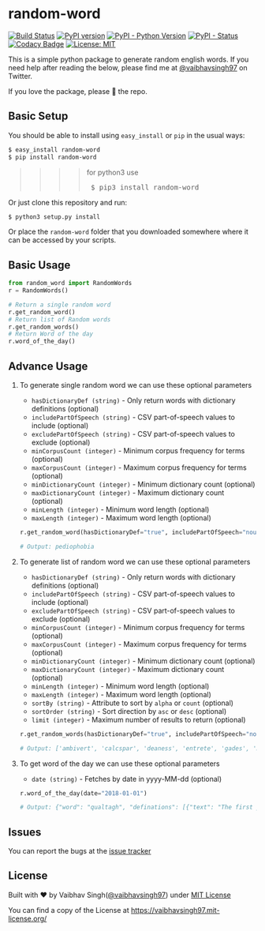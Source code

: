 # random-word

[![Build Status](https://travis-ci.org/vaibhavsingh97/random-word.svg?branch=master)](https://travis-ci.org/vaibhavsingh97/random-word)
[![PyPI version](https://badge.fury.io/py/random-word.svg)](https://badge.fury.io/py/random-word)
[![PyPI - Python Version](https://img.shields.io/pypi/pyversions/Django.svg)](https://pypi.org/project/random-word/)
[![PyPI - Status](https://img.shields.io/pypi/status/Django.svg)](https://pypi.org/project/random-word/)
[![Codacy Badge](https://api.codacy.com/project/badge/Grade/d6ff0d51be474f1bb8b031c2c418b541)](https://www.codacy.com/app/vaibhavsingh97/random-word?utm_source=github.com&utm_medium=referral&utm_content=vaibhavsingh97/random-word&utm_campaign=Badge_Grade)
[![License: MIT](https://img.shields.io/badge/License-MIT-blue.svg)](https://vaibhavsingh97.mit-license.org/)

This is a simple python package to generate random english words.
If you need help after reading the below, please find me at [@vaibhavsingh97](https://twitter.com/vaibhavsingh97) on Twitter.

If you love the package, please :star2: the repo.

## Basic Setup

You should be able to install using `easy_install` or `pip` in the usual ways:

```sh
$ easy_install random-word
$ pip install random-word
```
>>>>for python3 use <pre> $ pip3 install random-word</pre>




Or just clone this repository and run:

```sh
$ python3 setup.py install
```

Or place the `random-word` folder that you downloaded somewhere where it can be accessed by your scripts.

## Basic Usage

```python
from random_word import RandomWords
r = RandomWords()

# Return a single random word
r.get_random_word()
# Return list of Random words
r.get_random_words()
# Return Word of the day
r.word_of_the_day()
```

## Advance Usage

1.  To generate single random word we can use these optional parameters

    - `hasDictionaryDef (string)` - Only return words with dictionary definitions (optional)
    - `includePartOfSpeech (string)` - CSV part-of-speech values to include (optional)
    - `excludePartOfSpeech (string)` - CSV part-of-speech values to exclude (optional)
    - `minCorpusCount (integer)` - Minimum corpus frequency for terms (optional)
    - `maxCorpusCount (integer)` - Maximum corpus frequency for terms (optional)
    - `minDictionaryCount (integer)` - Minimum dictionary count (optional)
    - `maxDictionaryCount (integer)` - Maximum dictionary count (optional)
    - `minLength (integer)` - Minimum word length (optional)
    - `maxLength (integer)` - Maximum word length (optional)

    ```python
    r.get_random_word(hasDictionaryDef="true", includePartOfSpeech="noun,verb", minCorpusCount=1, maxCorpusCount=10, minDictionaryCount=1, maxDictionaryCount=10, minLength=5, maxLength=10)

    # Output: pediophobia
    ```

2.  To generate list of random word we can use these optional parameters

    - `hasDictionaryDef (string)` - Only return words with dictionary definitions (optional)
    - `includePartOfSpeech (string)` - CSV part-of-speech values to include (optional)
    - `excludePartOfSpeech (string)` - CSV part-of-speech values to exclude (optional)
    - `minCorpusCount (integer)` - Minimum corpus frequency for terms (optional)
    - `maxCorpusCount (integer)` - Maximum corpus frequency for terms (optional)
    - `minDictionaryCount (integer)` - Minimum dictionary count (optional)
    - `maxDictionaryCount (integer)` - Maximum dictionary count (optional)
    - `minLength (integer)` - Minimum word length (optional)
    - `maxLength (integer)` - Maximum word length (optional)
    - `sortBy (string)` - Attribute to sort by `alpha` or `count` (optional)
    - `sortOrder (string)` - Sort direction by `asc` or `desc` (optional)
    - `limit (integer)` - Maximum number of results to return (optional)

    ```python
    r.get_random_words(hasDictionaryDef="true", includePartOfSpeech="noun,verb", minCorpusCount=1, maxCorpusCount=10, minDictionaryCount=1, maxDictionaryCount=10, minLength=5, maxLength=10, sortBy="alpha", sortOrder="asc", limit=15)

    # Output: ['ambivert', 'calcspar', 'deaness', 'entrete', 'gades', 'monkeydom', 'outclimbed', 'outdared', 'pistoleers', 'redbugs', 'snake-line', 'subrules', 'subtrends', 'torenia', 'unhides']
    ```

3.  To get word of the day we can use these optional parameters

    - `date (string)` - Fetches by date in yyyy-MM-dd (optional)

    ```python
    r.word_of_the_day(date="2018-01-01")

    # Output: {"word": "qualtagh", "definations": [{"text": "The first person one encounters, either after leaving one\'s home or (sometimes) outside one\'s home, especially on New Year\'s Day.", "source": "wiktionary", "partOfSpeech": "noun"}, {"text": "A Christmas or New Year\'s ceremony, in the Isle of Man; one who takes part in the ceremony. See the first extract.", "source": "century", "partOfSpeech": "noun"}]}
    ```

## Issues

You can report the bugs at the [issue tracker](https://github.com/vaibhavsingh97/random-word/issues)

## License

Built with ♥ by Vaibhav Singh([@vaibhavsingh97](https://github.com/vaibhavsingh97)) under [MIT License](https://vaibhavsingh97.mit-license.org/)

You can find a copy of the License at <https://vaibhavsingh97.mit-license.org/>
